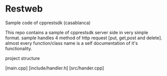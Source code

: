 # Restweb
Sample code of cpprestsdk (casablanca)


This repo contains a sample of cpprestsdk server side in very simple format.
sample handles 4 method of http request [put, get,post and delete].
almost every function/class name is a self documentation  of it's functionality.

project structure 

[main.cpp]
[include/handler.h]
[src/hander.cpp]
